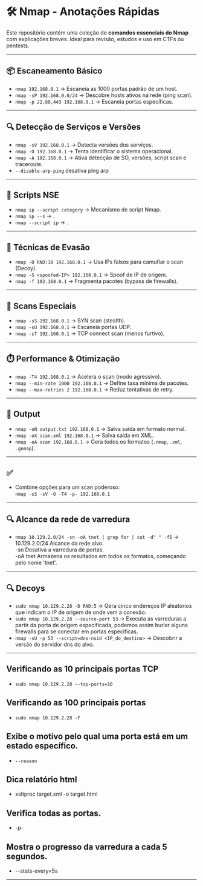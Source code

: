 # 🛠️ Nmap - Anotações Rápidas

Este repositório contém uma coleção de **comandos essenciais do Nmap** com explicações breves. Ideal para revisão, estudos e uso em CTFs ou pentests.

---

## 📦 Escaneamento Básico

- `nmap 192.168.0.1` → Escaneia as 1000 portas padrão de um host.
- `nmap -sP 192.168.0.0/24` → Descobre hosts ativos na rede (ping scan).
- `nmap -p 22,80,443 192.168.0.1` → Escaneia portas específicas.

---

## 🔍 Detecção de Serviços e Versões

- `nmap -sV 192.168.0.1` → Detecta versões dos serviços.
- `nmap -O 192.168.0.1` → Tenta identificar o sistema operacional.
- `nmap -A 192.168.0.1` → Ativa detecção de SO, versões, script scan e traceroute.
- `--disable-arp-ping` desativa ping arp

---

## 🧠 Scripts NSE

- `nmap ip --script category` → Mecanismo de script Nmap.
- `nmap ip --s` → .
- `nmap --script ip` → .

---

## 🎯 Técnicas de Evasão

- `nmap -D RND:10 192.168.0.1` → Usa IPs falsos para camuflar o scan (Decoy).
- `nmap -S <spoofed-IP> 192.168.0.1` → Spoof de IP de origem.
- `nmap -f 192.168.0.1` → Fragmenta pacotes (bypass de firewalls).

---

## 🧪 Scans Especiais

- `nmap -sS 192.168.0.1` → SYN scan (stealth).
- `nmap -sU 192.168.0.1` → Escaneia portas UDP.
- `nmap -sT 192.168.0.1` → TCP connect scan (menos furtivo).

---

## ⏱️ Performance & Otimização

- `nmap -T4 192.168.0.1` → Acelera o scan (modo agressivo).
- `nmap --min-rate 1000 192.168.0.1` → Define taxa mínima de pacotes.
- `nmap --max-retries 2 192.168.0.1` → Reduz tentativas de retry.

---

## 💾 Output

- `nmap -oN output.txt 192.168.0.1` → Salva saída em formato normal.
- `nmap -oX scan.xml 192.168.0.1` → Salva saída em XML.
- `nmap -oA scan 192.168.0.1` → Gera todos os formatos (`.nmap`, `.xml`, `.gnmap`).

---

## ✅

- Combine opções para um scan poderoso:  
  `nmap -sS -sV -O -T4 -p- 192.168.0.1`

---
  
## 🔍 Alcance da rede de varredura
  - `nmap 10.129.2.0/24 -sn -oA tnet | grep for | cut -d" " -f5` → </br>
    10.129.2.0/24	Alcance da rede alvo. </br>
    -sn	Desativa a varredura de portas. </br>
    -oA tnet	Armazena os resultados em todos os formatos, começando pelo nome 'tnet'. </br>


---
## 🔍 Decoys
  - `sudo nmap 10.129.2.28 -D RND:5` → Gera cinco endereços IP aleatórios que indicam o IP de origem de onde vem a conexão. </br>
  - `sudo nmap 10.129.2.28 --source-port 53` -> Executa as varreduras a partir da porta de origem especificada, podemos assim burlar alguns firewalls para se conectar em portas especificas.
  - `nmap -sU -p 53 --script=dns-nsid <IP_do_destino>` -> Descobrir a versão do servidor dns do alvo.
 

---
## Verificando as 10 principais portas TCP
  - `sudo nmap 10.129.2.28 --top-ports=10 `
## Verificando as 100 principais portas
  - `sudo nmap 10.129.2.28 -F`
## Exibe o motivo pelo qual uma porta está em um estado específico.
  - `--reason`
## Dica relatório html
  - xsltproc target.xml -o target.html
## Verifica todas as portas.
  - -p-
## Mostra o progresso da varredura a cada 5 segundos.
- --stats-every=5s	
---


